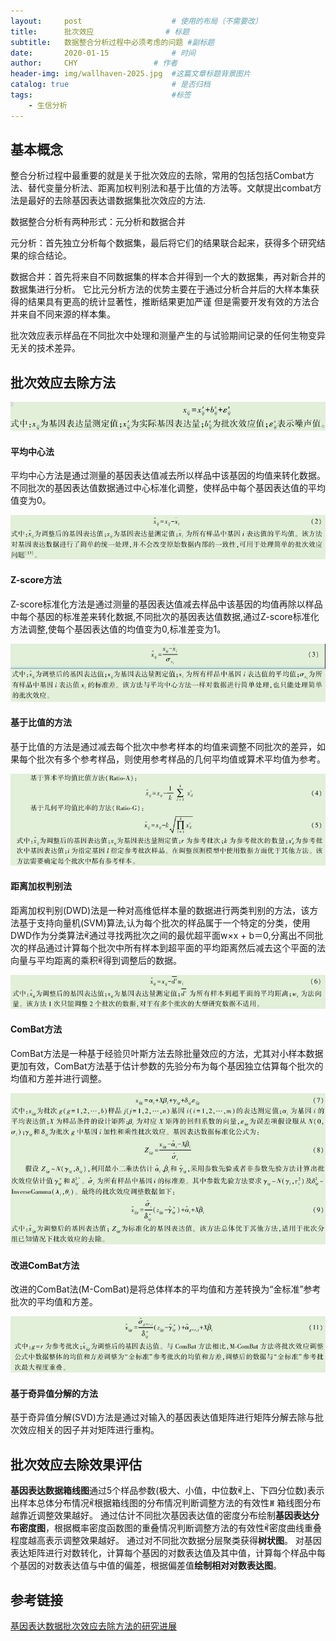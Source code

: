 ```yaml
---
layout:     post   				    # 使用的布局（不需要改）
title:      批次效应				# 标题 
subtitle:   数据整合分析过程中必须考虑的问题 #副标题
date:       2020-01-15 				# 时间
author:     CHY					# 作者
header-img: img/wallhaven-2025.jpg 	#这篇文章标题背景图片
catalog: true 						# 是否归档
tags:								#标签
    - 生信分析
---
```


## 基本概念
整合分析过程中最重要的就是关于批次效应的去除，常用的包括包括Combat方法、替代变量分析法、距离加权判别法和基于比值的方法等。文献提出combat方法是最好的去除基因表达谱数据集批次效应的方法.

数据整合分析有两种形式：元分析和数据合并

元分析：首先独立分析每个数据集，最后将它们的结果联合起来，获得多个研究结果的综合结论。

数据合并：首先将来自不同数据集的样本合并得到一个大的数据集，再对新合并的数据集进行分析。
它比元分析方法的优势主要在于通过分析合并后的大样本集获得的结果具有更高的统计显著性，推断结果更加严谨
但是需要开发有效的方法合并来自不同来源的样本集。

批次效应表示样品在不同批次中处理和测量产生的与试验期间记录的任何生物变异无关的技术差异。

## 批次效应去除方法
![一般形式](https://github.com/chenhongyubio/chenhongyubio.github.io/raw/master/img/2025-1.png)

#### 平均中心法
平均中心方法是通过测量的基因表达值减去所以样品中该基因的均值来转化数据。 不同批次的基因表达值数据通过中心标准化调整，使样品中每个基因表达值的平均值变为0。

![计算公式](https://github.com/chenhongyubio/chenhongyubio.github.io/raw/master/img/2025-2.png)

#### Z-score方法
Z-score标准化方法是通过测量的基因表达值减去样品中该基因的均值再除以样品中每个基因的标准差来转化数据,不同批次的基因表达值数据,通过Z-score标准化方法调整,使每个基因表达值的均值变为0,标准差变为1。

![计算公式](https://github.com/chenhongyubio/chenhongyubio.github.io/raw/master/img/2025-3.png)

#### 基于比值的方法
基于比值的方法是通过减去每个批次中参考样本的均值来调整不同批次的差异，如果每个批次有多个参考样品，则使用参考样品的几何平均值或算术平均值为参考。

![计算公式](https://github.com/chenhongyubio/chenhongyubio.github.io/raw/master/img/2025-4.png)

#### 距离加权判别法
距离加权判别(DWD)法是一种对高维低样本量的数据进行两类判别的方法，该方法基于支持向量机(SVM)算法,认为每个批次的样品属于一个特定的分类，使用DWD作为分类算法ꎬ通过寻找两批次之间的最优超平面w×x + b＝0,分离出不同批次的样品通过计算每个批次中所有样本到超平面的平均距离然后减去这个平面的法向量与平均距离的乘积ꎬ得到调整后的数据。

![计算公式](https://github.com/chenhongyubio/chenhongyubio.github.io/raw/master/img/2025-5.png)

#### ComBat方法
ComBat方法是一种基于经验贝叶斯方法去除批量效应的方法，尤其对小样本数据更加有效，ComBat方法基于估计参数的先验分布为每个基因独立估算每个批次的均值和方差并进行调整。

![计算公式](https://github.com/chenhongyubio/chenhongyubio.github.io/raw/master/img/2025-6.png)

#### 改进ComBat方法
改进的ComBat法(M-ComBat)是将总体样本的平均值和方差转换为“金标准”参考批次的平均值和方差。

![计算公式](https://github.com/chenhongyubio/chenhongyubio.github.io/raw/master/img/2025-7.png)

#### 基于奇异值分解的方法
基于奇异值分解(SVD)方法是通过对输入的基因表达值矩阵进行矩阵分解去除与批次效应相关的因子并对矩阵进行重构。

## 批次效应去除效果评估
**基因表达数据箱线图**通过5个样品参数(极大、小值，中位数ꎬ上、下四分位数)表示出样本总体分布情况ꎬ根据箱线图的分布情况判断调整方法的有效性ꎮ 箱线图分布越靠近调整效果越好。
通过估计不同批次基因表达值的密度分布绘制**基因表达分布密度图**，根据概率密度函数图的重叠情况判断调整方法的有效性ꎬ密度曲线重叠程度越高表示调整效果越好。
通过对不同批次数据分层聚类获得**树状图**。
对基因表达矩阵进行对数转化，计算每个基因的对数表达值及其中值，计算每个样品中每个基因的对数表达值与中值的偏差，根据偏差值**绘制相对对数表达图**。

## 参考链接
[基因表达数据批次效应去除方法的研究进展](http://nauxb.njau.edu.cn/oa/darticle.aspx?type=view&id=201903001)